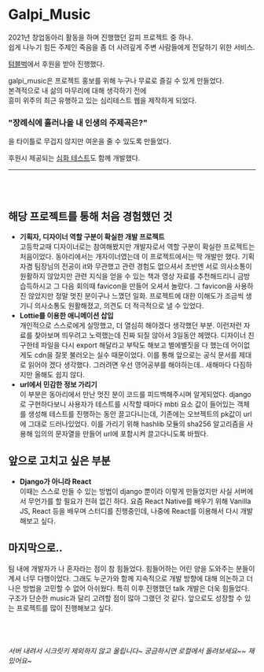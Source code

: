 Galpi_Music
===========

2021년 창업동아리 활동을 하며 진행했던 갈피 프로젝트 중 하나.   
쉽게 나누기 힘든 주제인 죽음을 좀 더 사려깊게 주변 사람들에게 전달하기 위한 서비스.   

[텀블벅](https://tumblbug.com/galpi_me)에서 후원을 받아 진행했다.   

galpi_music은 프로젝트 홍보를 위해 누구나 무료로 즐길 수 있게 만들었다.   
본격적으로 내 삶의 마무리에 대해 생각하기 전에   
흥미 위주의 최근 유행하고 있는 심리테스트 웹을 제작하게 되었다.   
### "장례식에 흘러나올 내 인생의 주제곡은?"   
을 타이틀로 무겁지 않지만 여운을 줄 수 있도록 만들었다.   
   
후원시 제공되는 [심화 테스트](https://github.com/jeongkite/Galpi_Talk)도 함께 개발했다.    
   
   
   ***   
   <br>
   <br>
   
## 해당 프로젝트를 통해 처음 경험했던 것   
- **기획자, 디자이너 역할 구분이 확실한 개발 프로젝트**   
  고등학교때 디자이너로는 참여해봤지만 개발자로서 역할 구분이 확실한 프로젝트는 처음이었다.
  동아리에서는 개자이너였는데 이 프로젝트에서는 딱 개발만 했다. 기획자겸 팀장님의 전공이 it와 무관했고 관련 경험도 없으셔서 초반엔 서로 의사소통이 원활하지 않았지만 관련 지식을 얻을 수 있는 책과 영상 자료를 추천해드리니 금방 습득하시고 그 다음 회의때 favicon을 만들어 오셔서 놀랐다. 그 favicon을 사용하진 않았지만 정말 멋진 분이구나 느꼈던 일화. 프로젝트에 대한 이해도가 조금씩 생기니 의사소통도 원활해졌고, 의견도 더 적극적으로 낼 수 있었다.
- **Lottie를 이용한 애니메이션 삽입**   
  개인적으로 스스로에게 실망했고, 더 열심히 해야겠다 생각했던 부분. 이런저런 자료를 찾아보며 띄우려고 노력했는데 진짜 되질 않아서 3일동안 헤맸다. 디자이너 친구한테 파일을 다시 export 해달라고 부탁도 해보고 별에별짓을 다 했는데 어이없게도 cdn을 잘못 불러오는 실수 때문이었다. 이를 통해 앞으로는 공식 문서를 제대로 읽어야 겠다 생각했다. 그러려면 우선 영어공부를 해야하는데.. 새해마다 다짐하지만 올해도 쉽지 않다.
- **url에서 민감한 정보 가리기**   
   이 부분은 동아리에서 만난 멋진 분이 코드를 피드백해주시며 알게되었다. django로 구현하다보니 사용자가 테스트를 시작할 때마다 mbti 요소 값이 들어있는 객체를 생성해 테스트를 진행하는 동안 끌고다니는데, 기존에는 오브젝트의 pk값이 url에 그대로 드러나있었다. 이를 가리기 위해 hashlib 모듈의 sha256 알고리즘을 사용해 임의의 문자열을 만들어 url에 포함시켜 끌고다니도록 바꿨다.
   
## 앞으로 고치고 싶은 부분
- **Django가 아니라 React**   
  이때는 스스로 만들 수 있는 방법이 django 뿐이라 이렇게 만들었지만 사실 서버에서 무언가를 할 필요가 전혀 없긴 하다. 요즘 React Native를 배우기 위해 Vanilla JS, React 등을 배우며 스터디를 진행중인데, 나중에 React를 이용해서 다시 개발해보고 싶다.   
  
## 마지막으로..
팀 내에 개발자가 나 혼자라는 점이 참 힘들었다. 힘들어하는 어린 양을 도와주는 분들이 계셔 너무 다행이었다. 그래도 누군가와 함께 지속적으로 개발 방향에 대해 의논하고 더 나은 방법을 고민할 수 없어 아쉬웠다. 특히 이후 진행했던 talk 개발은 더욱 힘들었다. 구조가 단순한 music과 달리 고려할 점이 많아 그랬던 것 같다. 앞으로도 성장할 수 있는 프로젝트를 많이 진행해보고 싶다.
   
   
   <br>
   <br>
   
###### 서버 내려서 시크릿키 제외하지 않고 올립니다~ 궁금하시면 로컬에서 돌려보세요~~ 재밌어요~
